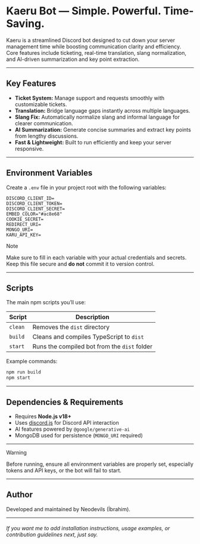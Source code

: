 # Kaeru Bot — Simple. Powerful. Time-Saving.

Kaeru is a streamlined Discord bot designed to cut down your server management time while boosting communication clarity and efficiency.  
Core features include ticketing, real-time translation, slang normalization, and AI-driven summarization and key point extraction.

---

## Key Features

- **Ticket System:** Manage support and requests smoothly with customizable tickets.  
- **Translation:** Bridge language gaps instantly across multiple languages.  
- **Slang Fix:** Automatically normalize slang and informal language for clearer communication.  
- **AI Summarization:** Generate concise summaries and extract key points from lengthy discussions.  
- **Fast & Lightweight:** Built to run efficiently and keep your server responsive.

---

## Environment Variables

Create a `.env` file in your project root with the following variables:

```env
DISCORD_CLIENT_ID=  
DISCORD_CLIENT_TOKEN=  
DISCORD_CLIENT_SECRET=  
EMBED_COLOR="#ac8e68"  
COOKIE_SECRET=  
REDIRECT_URI=  
MONGO_URI=  
KARU_API_KEY=
```


> [!NOTE]  
> Make sure to fill in each variable with your actual credentials and secrets. Keep this file secure and **do not** commit it to version control.

---

## Scripts

The main npm scripts you’ll use:

| Script       | Description                                 |
|--------------|---------------------------------------------|
| `clean`      | Removes the `dist` directory                 |
| `build`      | Cleans and compiles TypeScript to `dist`    |
| `start`      | Runs the compiled bot from the `dist` folder |

Example commands:

```sh
npm run build  
npm start
```

---

## Dependencies & Requirements

- Requires **Node.js v18+**  
- Uses [discord.js](https://discord.js.org/) for Discord API interaction  
- AI features powered by `@google/generative-ai`  
- MongoDB used for persistence (`MONGO_URI` required)

---

> [!WARNING]  
> Before running, ensure all environment variables are properly set, especially tokens and API keys, or the bot will fail to start.

---

## Author

Developed and maintained by Neodevils (İbrahim).

---

###### If you want me to add installation instructions, usage examples, or contribution guidelines next, just say.

